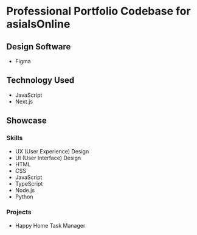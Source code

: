 # Professional Portfolio Codebase for asiaIsOnline
## Design Software
* Figma
## Technology Used
* JavaScript
* Next.js
## Showcase
### Skills
* UX (User Experience) Design
* UI (User Interface) Design
* HTML
* CSS
* JavaScript
* TypeScript
* Node.js
* Python 
### Projects
* Happy Home Task Manager
